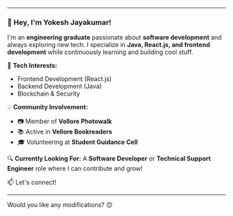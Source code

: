  ---

### 👋 Hey, I'm Yokesh Jayakumar!  
I'm an **engineering graduate** passionate about **software development** and always exploring new tech. I specialize in **Java, React.js, and frontend development** while continuously learning and building cool stuff.  

🚀 **Tech Interests:**  
- Frontend Development (React.js)  
- Backend Development (Java)  
- Blockchain & Security 

💡 **Community Involvement:**  
- 📷 Member of **Vellore Photowalk**  
- 📚 Active in **Vellore Bookreaders**  
- 🎓 Volunteering at **Student Guidance Cell**  

🔍 **Currently Looking For:** A **Software Developer** or **Technical Support Engineer** role where I can contribute and grow!  

📫 Let's connect!  


---

Would you like any modifications? 😊
<!---
Yokesh40/Yokesh40 is a ✨ special ✨ repository because its `README.md` (this file) appears on your GitHub profile.
You can click the Preview link to take a look at your changes.
--->
